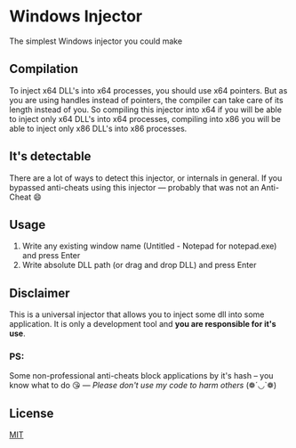 ﻿# Windows Injector
The simplest Windows injector you could make
## Compilation
To inject x64 DLL's into x64 processes, you should use x64 pointers.
But as you are using handles instead of pointers, the compiler can take care of its length instead of you.
So compiling this injector into x64 if you will be able to inject only x64 DLL's into x64 processes,
compiling into x86 you will be able to inject only x86 DLL's into x86 processes.
## It's detectable
There are a lot of ways to detect this injector, or internals in general.
If you bypassed anti-cheats using this injector — probably that was not an Anti-Cheat 😄
## Usage
1) Write any existing window name (Untitled - Notepad for notepad.exe) and press Enter
2) Write absolute DLL path (or drag and drop DLL) and press Enter
## Disclaimer
This is a universal injector that allows you to inject some dll into some application.
It is only a development tool and **you are responsible for it's use**.
### PS:
Some non-professional anti-cheats block applications by it's hash – you know what to do 😘 —
*Please don't use my code to harm others*
(❁´◡`❁)
## License
[MIT](https://choosealicense.com/licenses/mit/)
